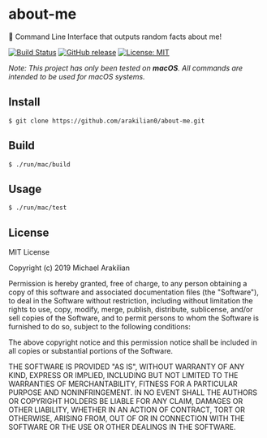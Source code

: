 # about-me

:speech_balloon: Command Line Interface that outputs random facts about me!

[![Build Status](https://travis-ci.com/arakilian0/about-me.svg?branch=master)](https://travis-ci.com/arakilian0/about-me) [![GitHub release](https://img.shields.io/github/release/arakilian0/about-me.svg)](https://github.com/arakilian0/about-me/releases/) [![License: MIT](https://img.shields.io/badge/License-MIT-yellow.svg)](https://github.com/arakilian0/about-me/blob/master/LICENSE.md)

*Note: This project has only been tested on **macOS**. All commands are intended to be used for macOS systems.*

## Install
```
$ git clone https://github.com/arakilian0/about-me.git
```

## Build
```
$ ./run/mac/build
```

## Usage
```
$ ./run/mac/test
```

## License
MIT License

Copyright (c) 2019 Michael Arakilian

Permission is hereby granted, free of charge, to any person obtaining a copy
of this software and associated documentation files (the "Software"), to deal
in the Software without restriction, including without limitation the rights
to use, copy, modify, merge, publish, distribute, sublicense, and/or sell
copies of the Software, and to permit persons to whom the Software is
furnished to do so, subject to the following conditions:

The above copyright notice and this permission notice shall be included in all
copies or substantial portions of the Software.

THE SOFTWARE IS PROVIDED "AS IS", WITHOUT WARRANTY OF ANY KIND, EXPRESS OR
IMPLIED, INCLUDING BUT NOT LIMITED TO THE WARRANTIES OF MERCHANTABILITY,
FITNESS FOR A PARTICULAR PURPOSE AND NONINFRINGEMENT. IN NO EVENT SHALL THE
AUTHORS OR COPYRIGHT HOLDERS BE LIABLE FOR ANY CLAIM, DAMAGES OR OTHER
LIABILITY, WHETHER IN AN ACTION OF CONTRACT, TORT OR OTHERWISE, ARISING FROM,
OUT OF OR IN CONNECTION WITH THE SOFTWARE OR THE USE OR OTHER DEALINGS IN THE
SOFTWARE.
